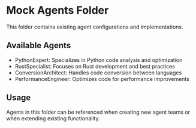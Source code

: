# Mock Agents Folder

This folder contains existing agent configurations and implementations.

## Available Agents
- PythonExpert: Specializes in Python code analysis and optimization
- RustSpecialist: Focuses on Rust development and best practices
- ConversionArchitect: Handles code conversion between languages
- PerformanceEngineer: Optimizes code for performance improvements

## Usage
Agents in this folder can be referenced when creating new agent teams or when extending existing functionality.